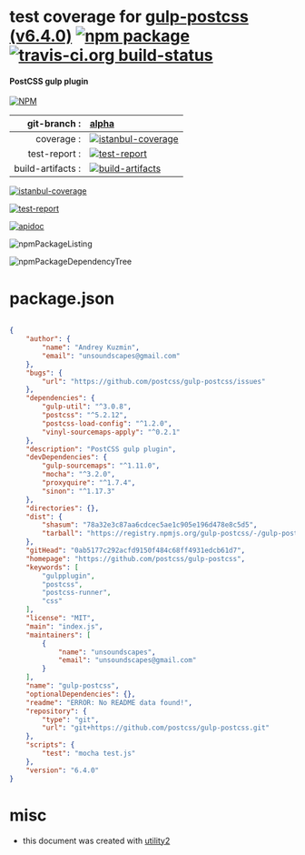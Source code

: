 # test coverage for  [gulp-postcss (v6.4.0)](https://github.com/postcss/gulp-postcss)  [![npm package](https://img.shields.io/npm/v/npmtest-gulp-postcss.svg?style=flat-square)](https://www.npmjs.org/package/npmtest-gulp-postcss) [![travis-ci.org build-status](https://api.travis-ci.org/npmtest/node-npmtest-gulp-postcss.svg)](https://travis-ci.org/npmtest/node-npmtest-gulp-postcss)
#### PostCSS gulp plugin

[![NPM](https://nodei.co/npm/gulp-postcss.png?downloads=true)](https://www.npmjs.com/package/gulp-postcss)

| git-branch : | [alpha](https://github.com/npmtest/node-npmtest-gulp-postcss/tree/alpha)|
|--:|:--|
| coverage : | [![istanbul-coverage](https://npmtest.github.io/node-npmtest-gulp-postcss/build/coverage.badge.svg)](https://npmtest.github.io/node-npmtest-gulp-postcss/build/coverage.html/index.html)|
| test-report : | [![test-report](https://npmtest.github.io/node-npmtest-gulp-postcss/build/test-report.badge.svg)](https://npmtest.github.io/node-npmtest-gulp-postcss/build/test-report.html)|
| build-artifacts : | [![build-artifacts](https://npmtest.github.io/node-npmtest-gulp-postcss/glyphicons_144_folder_open.png)](https://github.com/npmtest/node-npmtest-gulp-postcss/tree/gh-pages/build)|

[![istanbul-coverage](https://npmtest.github.io/node-npmtest-gulp-postcss/build/screenCapture.buildCustomOrg.browser.coverage.html.png)](https://npmtest.github.io/node-npmtest-gulp-postcss/build/coverage.html/index.html)

[![test-report](https://npmtest.github.io/node-npmtest-gulp-postcss/build/screenCapture.buildCustomOrg.browser.%252Fhome%252Ftravis%252Fbuild%252Fnpmtest%252Fnode-npmtest-gulp-postcss%252Ftmp%252Fbuild%252Ftest-report.html.png)](https://npmtest.github.io/node-npmtest-gulp-postcss/build/test-report.html)

[![apidoc](https://npmdoc.github.io/node-npmdoc-gulp-postcss/build/screenCapture.buildApidoc.browser.%252Fhome%252Ftravis%252Fbuild%252Fnpmdoc%252Fnode-npmdoc-gulp-postcss%252Ftmp%252Fbuild%252Fapidoc.html.png)](https://npmdoc.github.io/node-npmdoc-gulp-postcss/build/apidoc.html)

![npmPackageListing](https://npmtest.github.io/node-npmtest-gulp-postcss/build/screenCapture.npmPackageListing.svg)

![npmPackageDependencyTree](https://npmtest.github.io/node-npmtest-gulp-postcss/build/screenCapture.npmPackageDependencyTree.svg)



# package.json

```json

{
    "author": {
        "name": "Andrey Kuzmin",
        "email": "unsoundscapes@gmail.com"
    },
    "bugs": {
        "url": "https://github.com/postcss/gulp-postcss/issues"
    },
    "dependencies": {
        "gulp-util": "^3.0.8",
        "postcss": "^5.2.12",
        "postcss-load-config": "^1.2.0",
        "vinyl-sourcemaps-apply": "^0.2.1"
    },
    "description": "PostCSS gulp plugin",
    "devDependencies": {
        "gulp-sourcemaps": "^1.11.0",
        "mocha": "^3.2.0",
        "proxyquire": "^1.7.4",
        "sinon": "^1.17.3"
    },
    "directories": {},
    "dist": {
        "shasum": "78a32e3c87aa6cdcec5ae1c905e196d478e8c5d5",
        "tarball": "https://registry.npmjs.org/gulp-postcss/-/gulp-postcss-6.4.0.tgz"
    },
    "gitHead": "0ab5177c292acfd9150f484c68ff4931edcb61d7",
    "homepage": "https://github.com/postcss/gulp-postcss",
    "keywords": [
        "gulpplugin",
        "postcss",
        "postcss-runner",
        "css"
    ],
    "license": "MIT",
    "main": "index.js",
    "maintainers": [
        {
            "name": "unsoundscapes",
            "email": "unsoundscapes@gmail.com"
        }
    ],
    "name": "gulp-postcss",
    "optionalDependencies": {},
    "readme": "ERROR: No README data found!",
    "repository": {
        "type": "git",
        "url": "git+https://github.com/postcss/gulp-postcss.git"
    },
    "scripts": {
        "test": "mocha test.js"
    },
    "version": "6.4.0"
}
```



# misc
- this document was created with [utility2](https://github.com/kaizhu256/node-utility2)
